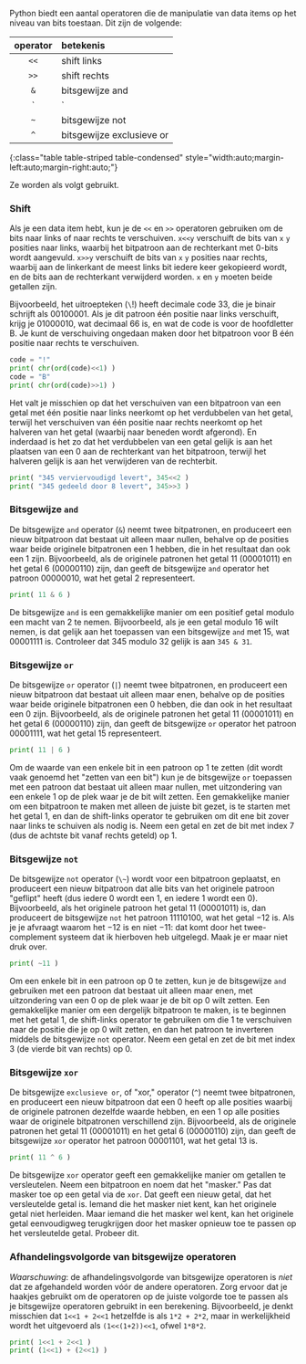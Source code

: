 Python biedt een aantal operatoren die de manipulatie van data items op
het niveau van bits toestaan. Dit zijn de volgende:

| operator | betekenis |
|:--------:|:----------|
| `<<` | shift links |
| `>>` | shift rechts |
| `&` | bitsgewijze and |
| `|` | bitsgewijze or |
| `~` | bitsgewijze not |
| `^` | bitsgewijze exclusieve or |
{:class="table table-striped table-condensed" style="width:auto;margin-left:auto;margin-right:auto;"}

Ze worden als volgt gebruikt.

### Shift

Als je een data item hebt, kun je de `<<` en `>>` operatoren gebruiken
om de bits naar links of naar rechts te verschuiven. `x<<y` verschuift
de bits van `x` `y` posities naar links, waarbij het bitpatroon aan de
rechterkant met 0-bits wordt aangevuld. `x>>y` verschuift de bits van
`x` `y` posities naar rechts, waarbij aan de linkerkant de meest links
bit iedere keer gekopieerd wordt, en de bits aan de rechterkant
verwijderd worden. `x` en `y` moeten beide getallen zijn.

Bijvoorbeeld, het uitroepteken (`\`!) heeft decimale code 33, die je
binair schrijft als $00100001$. Als je dit patroon één positie naar
links verschuift, krijg je $01000010$, wat decimaal 66 is, en wat de
code is voor de hoofdletter B. Je kunt de verschuiving ongedaan maken
door het bitpatroon voor B één positie naar rechts te verschuiven.

```python
code = "!"
print( chr(ord(code)<<1) )
code = "B"
print( chr(ord(code)>>1) )
```

Het valt je misschien op dat het verschuiven van een bitpatroon van een
getal met één positie naar links neerkomt op het verdubbelen van het
getal, terwijl het verschuiven van één positie naar rechts neerkomt op
het halveren van het getal (waarbij naar beneden wordt afgerond). En
inderdaad is het zo dat het verdubbelen van een getal gelijk is aan het
plaatsen van een 0 aan de rechterkant van het bitpatroon, terwijl het
halveren gelijk is aan het verwijderen van de rechterbit.

```python
print( "345 verviervoudigd levert", 345<<2 )
print( "345 gedeeld door 8 levert", 345>>3 )
```

### Bitsgewijze `and`

De bitsgewijze `and` operator (`&`) neemt twee bitpatronen, en
produceert een nieuw bitpatroon dat bestaat uit alleen maar nullen,
behalve op de posities waar beide originele bitpatronen een 1 hebben,
die in het resultaat dan ook een 1 zijn. Bijvoorbeeld, als de originele
patronen het getal 11 ($00001011$) en het getal 6 ($00000110$) zijn, dan
geeft de bitsgewijze `and` operator het patroon $00000010$, wat het
getal 2 representeert.

```python
print( 11 & 6 )
```

De bitsgewijze `and` is een gemakkelijke manier om een positief getal
modulo een macht van 2 te nemen. Bijvoorbeeld, als je een getal modulo
16 wilt nemen, is dat gelijk aan het toepassen van een bitsgewijze `and`
met 15, wat $00001111$ is. Controleer dat 345 modulo 32 gelijk is aan
`345 & 31`.

### Bitsgewijze `or`

De bitsgewijze `or` operator (`|`) neemt twee bitpatronen, en produceert
een nieuw bitpatroon dat bestaat uit alleen maar enen, behalve op de
posities waar beide originele bitpatronen een 0 hebben, die dan ook in
het resultaat een 0 zijn. Bijvoorbeeld, als de originele patronen het
getal 11 ($00001011$) en het getal 6 ($00000110$) zijn, dan geeft de
bitsgewijze `or` operator het patroon $00001111$, wat het getal 15
representeert.

```python
print( 11 | 6 )
```

Om de waarde van een enkele bit in een patroon op 1 te zetten (dit wordt
vaak genoemd het "zetten van een bit") kun je de bitsgewijze `or`
toepassen met een patroon dat bestaat uit alleen maar nullen, met
uitzondering van een enkele 1 op de plek waar je de bit wilt zetten. Een
gemakkelijke manier om een bitpatroon te maken met alleen de juiste bit
gezet, is te starten met het getal 1, en dan de shift-links operator te
gebruiken om dit ene bit zover naar links te schuiven als nodig is. Neem
een getal en zet de bit met index 7 (dus de achtste bit vanaf rechts
geteld) op 1.

### Bitsgewijze `not`

De bitsgewijze `not` operator (`\~`) wordt voor een bitpatroon
geplaatst, en produceert een nieuw bitpatroon dat alle bits van het
originele patroon "geflipt" heeft (dus iedere 0 wordt een 1, en iedere 1
wordt een 0). Bijvoorbeeld, als het originele patroon het getal 11
($00001011$) is, dan produceert de bitsgewijze `not` het patroon
$11110100$, wat het getal $-12$ is. Als je je afvraagt waarom het $-12$
is en niet $-11$: dat komt door het twee-complement systeem dat ik
hierboven heb uitgelegd. Maak je er maar niet druk over.

```python
print( ~11 )
```

Om een enkele bit in een patroon op 0 te zetten, kun je de bitsgewijze
`and` gebruiken met een patroon dat bestaat uit alleen maar enen, met
uitzondering van een 0 op de plek waar je de bit op 0 wilt zetten. Een
gemakkelijke manier om een dergelijk bitpatroon te maken, is te beginnen
met het getal 1, de shift-links operator te gebruiken om die 1 te
verschuiven naar de positie die je op 0 wilt zetten, en dan het patroon
te inverteren middels de bitsgewijze `not` operator. Neem een getal en
zet de bit met index 3 (de vierde bit van rechts) op 0.

### Bitsgewijze `xor`

De bitsgewijze `exclusieve or`, of "xor," operator (`^`) neemt twee
bitpatronen, en produceert een nieuw bitpatroon dat een 0 heeft op alle
posities waarbij de originele patronen dezelfde waarde hebben, en een 1
op alle posities waar de originele bitpatronen verschillend zijn.
Bijvoorbeeld, als de originele patronen het getal 11 ($00001011$) en het
getal 6 ($00000110$) zijn, dan geeft de bitsgewijze `xor` operator het
patroon $00001101$, wat het getal 13 is.

```python
print( 11 ^ 6 )
```

De bitsgewijze `xor` operator geeft een gemakkelijke manier om getallen
te versleutelen. Neem een bitpatroon en noem dat het "masker." Pas dat
masker toe op een getal via de `xor`. Dat geeft een nieuw getal, dat het
versleutelde getal is. Iemand die het masker niet kent, kan het
originele getal niet herleiden. Maar iemand die het masker wel kent, kan
het originele getal eenvoudigweg terugkrijgen door het masker opnieuw
toe te passen op het versleutelde getal. Probeer dit.

### Afhandelingsvolgorde van bitsgewijze operatoren

*Waarschuwing*: de afhandelingsvolgorde van bitsgewijze operatoren is
*niet* dat ze afgehandeld worden vóór de andere operatoren. Zorg ervoor
dat je haakjes gebruikt om de operatoren op de juiste volgorde toe te
passen als je bitsgewijze operatoren gebruikt in een berekening.
Bijvoorbeeld, je denkt misschien dat `1<<1 + 2<<1` hetzelfde is als
`1*2 + 2*2`, maar in werkelijkheid wordt het uitgevoerd als
`(1<<(1+2))<<1`, ofwel `1*8*2`.

```python
print( 1<<1 + 2<<1 )
print( (1<<1) + (2<<1) )
```
